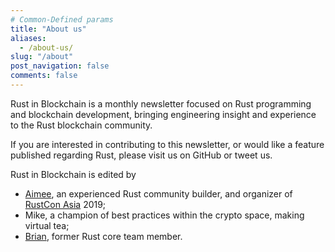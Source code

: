 ```yaml
---
# Common-Defined params
title: "About us"
aliases:
  - /about-us/
slug: "/about"
post_navigation: false
comments: false
---
```


Rust in Blockchain is a monthly newsletter focused on Rust programming and blockchain development, bringing engineering insight and experience to the Rust blockchain community.

If you are interested in contributing to this newsletter, or would like a feature published regarding Rust, please visit us on GitHub or tweet us.

Rust in Blockchain is edited by

- [Aimee](https://impl.dev/), an experienced Rust community builder, and organizer of [RustCon Asia](https://rustcon.asia/) 2019;
- Mike, a champion of best practices within the crypto space, making virtual tea;
- [Brian](https://brson.github.io/), former Rust core team member.
